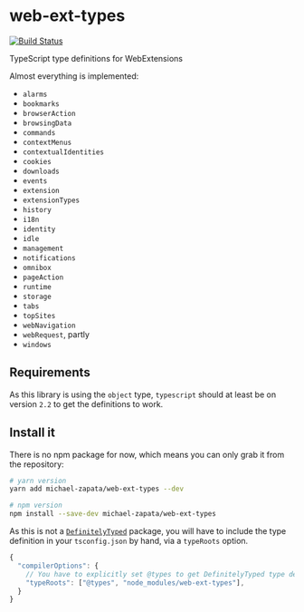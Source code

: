 # web-ext-types

[![Build Status][build-badge]][build-url]

TypeScript type definitions for WebExtensions

Almost everything is implemented:
- `alarms`
- `bookmarks`
- `browserAction`
- `browsingData`
- `commands`
- `contextMenus`
- `contextualIdentities`
- `cookies`
- `downloads`
- `events`
- `extension`
- `extensionTypes`
- `history`
- `i18n`
- `identity`
- `idle`
- `management`
- `notifications`
- `omnibox`
- `pageAction`
- `runtime`
- `storage`
- `tabs`
- `topSites`
- `webNavigation`
- `webRequest`, partly
- `windows`

## Requirements

As this library is using the `object` type, `typescript` should at least be on
version `2.2` to get the definitions to work.

## Install it

There is no npm package for now, which means you can only grab it from the
repository:

```sh
# yarn version
yarn add michael-zapata/web-ext-types --dev

# npm version
npm install --save-dev michael-zapata/web-ext-types
```

As this is not a [`DefinitelyTyped`][definitely-typed] package, you will have to
include the type definition in your `tsconfig.json` by hand, via a `typeRoots`
option.

```js
{
  "compilerOptions": {
    // You have to explicitly set @types to get DefinitelyTyped type definitions
    "typeRoots": ["@types", "node_modules/web-ext-types"],
  }
}
```

[build-badge]: https://travis-ci.org/michael-zapata/web-ext-types.svg?branch=master
[build-url]: https://travis-ci.org/michael-zapata/web-ext-types
[definitely-typed]: https://github.com/DefinitelyTyped/DefinitelyTyped/
